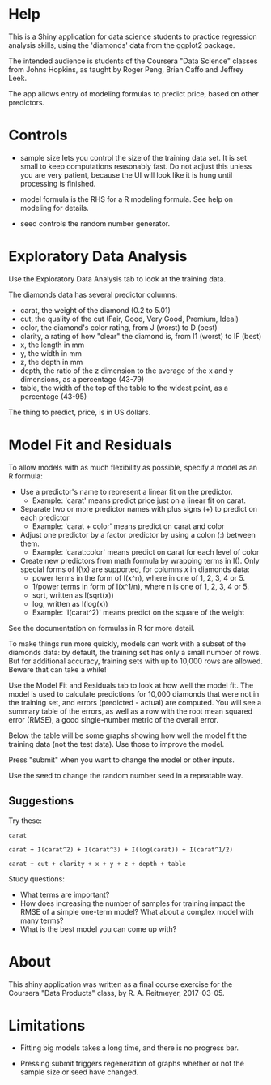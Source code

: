 # Help

This is a Shiny application for data science students
to practice regression analysis skills, using the 'diamonds'
data from the ggplot2 package.
                     
The intended audience is students of the Coursera "Data Science"
classes from Johns Hopkins, as taught by Roger Peng, Brian Caffo
and Jeffrey Leek.

The app allows entry of modeling formulas to predict price,
based on other predictors.

# Controls

* sample size lets you control the size of the training data set. It is set small to keep computations reasonably fast. Do not adjust this unless you are very patient, because the UI will look like it is hung until processing is finished.

* model formula is the RHS for a R modeling formula. See help on modeling for details.

* seed controls the random number generator.


# Exploratory Data Analysis

Use the Exploratory Data Analysis tab to look at the training data. 

The diamonds data has several predictor columns:

* carat, the weight of the diamond (0.2 to 5.01)
* cut, the quality of the cut (Fair, Good, Very Good, Premium, Ideal)
* color, the diamond's color rating, from J (worst) to D (best)
* clarity, a rating of how "clear" the diamond is, from I1 (worst) to IF (best)
* x, the length in mm
* y, the width in mm
* z, the depth in mm
* depth, the ratio of the z dimension to the average of the x and y dimensions, as a percentage (43-79)
* table, the width of the top of the table to the widest point, as a percentage (43-95)

The thing to predict, price, is in US dollars.


# Model Fit and Residuals 

To allow models with as much flexibility as possible, specify a model as an R formula:

* Use a predictor's name to represent a linear fit on the predictor.
    * Example: 'carat' means predict price just on a linear fit on carat.
* Separate two or more predictor names with plus signs (+) to predict on each predictor
    * Example: 'carat + color' means predict on carat and color
* Adjust one predictor by a factor predictor by using a colon (:) between them.
    * Example: 'carat:color' means predict on carat for each level of color
* Create new predictors from math formula by wrapping terms in I(). Only special
    forms of I(\x) are supported, for columns *x* in diamonds data:
    * power terms in the form of I(x\^n), where in one of 1, 2, 3, 4 or 5.
    * 1/power terms in form of I(x\^1/n), where n is one of 1, 2, 3, 4 or 5.
    * sqrt, written as I(sqrt(x))
    * log, written as I(log(x))
    * Example: 'I(carat\^2)' means predict on the square of the weight
    
See the documentation on formulas in R for more detail.
    
To make things run more quickly, models can work with a subset of the diamonds data:
by default, the training set has only a small number of rows. But for additional
accuracy, training sets with up to 10,000 rows are allowed. Beware that can take a
while!

Use the Model Fit and Residuals tab to look at how well the model fit. The
model is used to calculate predictions for 10,000 diamonds that were not in
the training set, and errors (predicted - actual) are computed. You will
see a summary table of the errors, as well as a row with the root mean
squared error (RMSE), a good single-number metric of the overall error.

Below the table will be some graphs showing how well the model fit the training
data (not the test data). Use those to improve the model.

Press "submit" when you want to change the model or other inputs.

Use the seed to change the random number seed in a repeatable way.

## Suggestions

Try these:

~~~~
carat
~~~~
    
~~~~
carat + I(carat^2) + I(carat^3) + I(log(carat)) + I(carat^1/2)
~~~~

~~~~
carat + cut + clarity + x + y + z + depth + table
~~~~

Study questions:

* What terms are important?
* How does increasing the number of samples for training impact the 
    RMSE of a simple one-term model? What about a complex model with
    many terms?
* What is the best model you can come up with?


# About

This shiny application was written as a final course exercise for
the Coursera "Data Products" class, by R. A. Reitmeyer, 2017-03-05.

# Limitations

* Fitting big models takes a long time, and there is no progress bar.

* Pressing submit triggers regeneration of graphs whether or not the
sample size or seed have changed.
